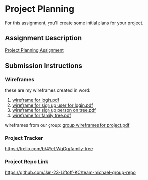 # Project Planning
For this assignment, you'll create some initial plans for your project.

## Assignment Description
[Project Planning Assignment](https://education.launchcode.org/liftoff/modules/assignments/project-planning)

## Submission Instructions

### Wireframes

these are my wireframes created in word:
1. [wireframe for login.pdf](https://github.com/TNTull/liftoff-assignments/files/10415346/wireframe.for.login.pdf)
2. [wireframe for sign up user for login.pdf](https://github.com/TNTull/liftoff-assignments/files/10415355/wireframe.for.sign.up.user.for.login.pdf)
3. [wireframe for sign up person on tree.pdf](https://github.com/TNTull/liftoff-assignments/files/10415356/wireframe.for.sign.up.person.on.tree.pdf)
4. [wireframe for family tree.pdf](https://github.com/TNTull/liftoff-assignments/files/10415357/wireframe.for.family.tree.pdf)

wireframes from our group:
[group wireframes for project.pdf](https://github.com/TNTull/liftoff-assignments/files/10415589/group.wireframes.for.project.pdf)

### Project Tracker

https://trello.com/b/4YeLWqGq/family-tree 

### Project Repo Link

https://github.com/Jan-23-Liftoff-KC/team-michael-group-repo
